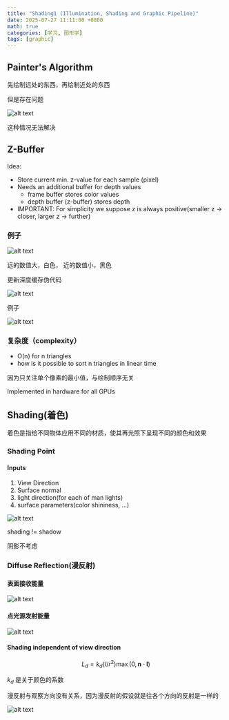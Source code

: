 ```yaml
---
title: "Shading1 (Illumination, Shading and Graphic Pipeline)"
date: 2025-07-27 11:11:00 +0800
math: true
categories: [学习, 图形学]
tags: [graphic]
---
```


## Painter's Algorithm

先绘制远处的东西，再绘制近处的东西

但是存在问题

![alt text](/assets/img/post/2025-07-27-Games101-07/image-0.png)

这种情况无法解决


## Z-Buffer

Idea: 
- Store current min. z-value for each sample (pixel)
- Needs an additional buffer for depth values
  - frame buffer stores color values
  - depth buffer (z-buffer) stores depth
- IMPORTANT: For simplicity we suppose z is always positive(smaller z -> closer, larger z -> further)


### 例子

![alt text](/assets/img/post/2025-07-27-Games101-07/image.png)

远的数值大，白色， 近的数值小，黑色

更新深度缓存伪代码

![alt text](/assets/img/post/2025-07-27-Games101-07/image-1.png)

例子

![alt text](/assets/img/post/2025-07-27-Games101-07/image-2.png)


### 复杂度（complexity）

- O(n) for n triangles
- how is it possible to sort n triangles in linear time

因为只关注单个像素的最小值，与绘制顺序无关

Implemented in hardware for all GPUs


## Shading(着色)


着色是指给不同物体应用不同的材质，使其再光照下呈现不同的颜色和效果


### Shading Point

#### Inputs

1. View Direction
2. Surface normal
3. light direction(for each of man lights)
4. surface parameters(color shininess, ...)

![alt text](/assets/img/post/2025-07-27-Games101-07/image-3.png)

shading != shadow

阴影不考虑

### Diffuse Reflection(漫反射)

#### 表面接收能量

![alt text](/assets/img/post/2025-07-27-Games101-07/image-4.png)

#### 点光源发射能量

![alt text](/assets/img/post/2025-07-27-Games101-07/image-5.png)

#### Shading independent of view direction

$$
L_d=k_d\left(I/r^2\right)\max(0,\mathbf{n}\cdot\mathbf{l})
$$

$k_d$ 是关于颜色的系数

漫反射与观察方向没有关系，因为漫反射的假设就是往各个方向的反射是一样的

![alt text](/assets/img/post/2025-07-27-Games101-07/image-6.png)